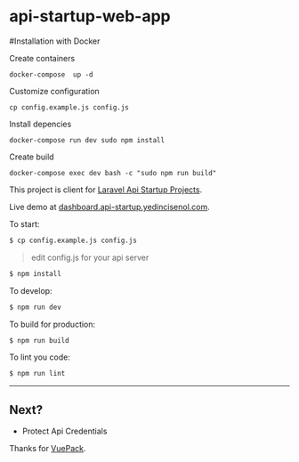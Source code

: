 # api-startup-web-app

#Installation with Docker

Create containers

```
docker-compose  up -d
```

Customize configuration
```
cp config.example.js config.js
```

Install depencies
```
docker-compose run dev sudo npm install
```

Create build
```
docker-compose exec dev bash -c "sudo npm run build"
```

This project is client for [Laravel Api Startup Projects](https://github.com/yedincisenol/laravel-api-startup).

Live demo at [dashboard.api-startup.yedincisenol.com](http://dashboard.api-startup.yedincisenol.com).

To start:

```bash
$ cp config.example.js config.js
```
> edit config.js for your api server

```bash
$ npm install
```

To develop:

```bash
$ npm run dev
```

To build for production:

```bash
$ npm run build
```

To lint you code:

```bash
$ npm run lint
```


---

## Next?
- Protect Api Credentials


Thanks for [VuePack](https://github.com/egoist/vuepack).
